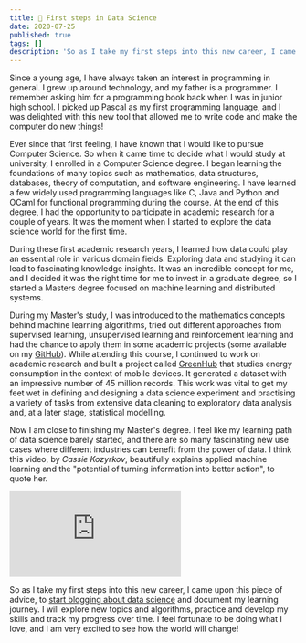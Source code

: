 ```yaml
---
title: 🚀 First steps in Data Science
date: 2020-07-25
published: true
tags: []
description: 'So as I take my first steps into this new career, I came upon this piece of advice, to start blogging about data science and document my learning journey. Where I will explore new topics and algorithms, practice and develop my skills and track my progress over time.'
---
```


Since a young age, I have always taken an interest in programming in general. I grew up around technology, and my father is a programmer. I remember asking him for a programming book back when I was in junior high school. I picked up Pascal as my first programming language, and I was delighted with this new tool that allowed me to write code and make the computer do new things!

Ever since that first feeling, I have known that I would like to pursue Computer Science. So when it came time to decide what I would study at university, I enrolled in a Computer Science degree. I began learning the foundations of many topics such as mathematics, data structures, databases, theory of computation, and software engineering. I have learned a few widely used programming languages like C, Java and Python and OCaml for functional programming during the course. At the end of this degree, I had the opportunity to participate in academic research for a couple of years. It was the moment when I started to explore the data science world for the first time.

During these first academic research years, I learned how data could play an essential role in various domain fields. Exploring data and studying it can lead to fascinating knowledge insights. It was an incredible concept for me, and I decided it was the right time for me to invest in a graduate degree, so I started a Masters degree focused on machine learning and distributed systems.

During my Master's study, I was introduced to the mathematics concepts behind machine learning algorithms, tried out different approaches from supervised learning, unsupervised learning and reinforcement learning and had the chance to apply them in some academic projects (some available on my [GitHub](https://github.com/hmatalonga)). While attending this course, I continued to work on academic research and built a project called [GreenHub](https://greenhubproject.org/) that studies energy consumption in the context of mobile devices. It generated a dataset with an impressive number of 45 million records. This work was vital to get my feet wet in defining and designing a data science experiment and practising a variety of tasks from extensive data cleaning to exploratory data analysis and, at a later stage, statistical modelling.

Now I am close to finishing my Master's degree. I feel like my learning path of data science barely started, and there are so many fascinating new use cases where different industries can benefit from the power of data. I think this video, by *Cassie Kozyrkov*, beautifully explains applied machine learning and the "potential of turning information into better action", to quote her.

<div class="embed-responsive-16by9">
  <iframe src="https://www.youtube.com/embed/cpGeXofndoY" frameborder="0" allow="accelerometer; autoplay; encrypted-media; gyroscope; picture-in-picture" allowfullscreen></iframe>
</div>

So as I take my first steps into this new career, I came upon this piece of advice, to [start blogging about data science](http://varianceexplained.org/r/start-blog/) and document my learning journey. I will explore new topics and algorithms, practice and develop my skills and track my progress over time. I feel fortunate to be doing what I love, and I am very excited to see how the world will change!